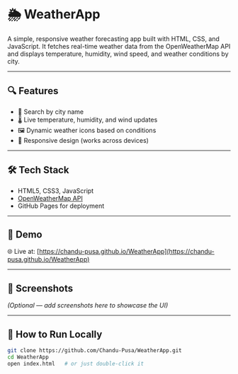 # 🌦️ WeatherApp

A simple, responsive weather forecasting app built with HTML, CSS, and JavaScript. It fetches real-time weather data from the OpenWeatherMap API and displays temperature, humidity, wind speed, and weather conditions by city.

---

## 🔍 Features

- 🔎 Search by city name
- 🌡️ Live temperature, humidity, and wind updates
- 🖼️ Dynamic weather icons based on conditions
- 📱 Responsive design (works across devices)

---

## 🛠 Tech Stack

- HTML5, CSS3, JavaScript
- [OpenWeatherMap API](https://openweathermap.org/api)
- GitHub Pages for deployment

---

## 🚀 Demo

🌐 Live at: [https://chandu-pusa.github.io/WeatherApp](https://chandu-pusa.github.io/WeatherApp)

---

## 📸 Screenshots

*(Optional — add screenshots here to showcase the UI)*

---

## 🧩 How to Run Locally

```bash
git clone https://github.com/Chandu-Pusa/WeatherApp.git
cd WeatherApp
open index.html   # or just double-click it
